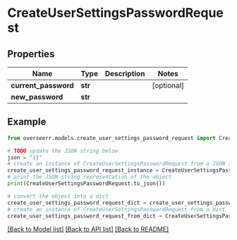 # CreateUserSettingsPasswordRequest


## Properties

Name | Type | Description | Notes
------------ | ------------- | ------------- | -------------
**current_password** | **str** |  | [optional] 
**new_password** | **str** |  | 

## Example

```python
from overseerr.models.create_user_settings_password_request import CreateUserSettingsPasswordRequest

# TODO update the JSON string below
json = "{}"
# create an instance of CreateUserSettingsPasswordRequest from a JSON string
create_user_settings_password_request_instance = CreateUserSettingsPasswordRequest.from_json(json)
# print the JSON string representation of the object
print(CreateUserSettingsPasswordRequest.to_json())

# convert the object into a dict
create_user_settings_password_request_dict = create_user_settings_password_request_instance.to_dict()
# create an instance of CreateUserSettingsPasswordRequest from a dict
create_user_settings_password_request_from_dict = CreateUserSettingsPasswordRequest.from_dict(create_user_settings_password_request_dict)
```
[[Back to Model list]](../README.md#documentation-for-models) [[Back to API list]](../README.md#documentation-for-api-endpoints) [[Back to README]](../README.md)


